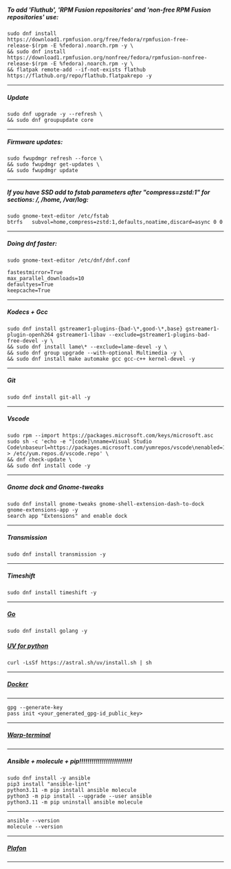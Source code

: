 ##### To add 'Fluthub', 'RPM Fusion repositories' and 'non-free RPM Fusion repositories' use:
```
sudo dnf install https://download1.rpmfusion.org/free/fedora/rpmfusion-free-release-$(rpm -E %fedora).noarch.rpm -y \
&& sudo dnf install https://download1.rpmfusion.org/nonfree/fedora/rpmfusion-nonfree-release-$(rpm -E %fedora).noarch.rpm -y \
&& flatpak remote-add --if-not-exists flathub https://flathub.org/repo/flathub.flatpakrepo -y
```
--------------------------------------------------------------------
##### Update
```
sudo dnf upgrade -y --refresh \
&& sudo dnf groupupdate core
```
--------------------------------------------------------------------
##### Firmware updates:
```
sudo fwupdmgr refresh --force \
&& sudo fwupdmgr get-updates \
&& sudo fwupdmgr update
```
--------------------------------------------------------------------
##### If you have SSD add to fstab parameters after "compress=zstd:1" for sections: /, /home, /var/log:
```
sudo gnome-text-editor /etc/fstab
btrfs   subvol=home,compress=zstd:1,defaults,noatime,discard=async 0 0
```
--------------------------------------------------------------------
##### Doing dnf faster:
```
sudo gnome-text-editor /etc/dnf/dnf.conf

fastestmirror=True
max_parallel_downloads=10
defaultyes=True
keepcache=True
```
--------------------------------------------------------------------
##### Kodecs + Gcc
```
sudo dnf install gstreamer1-plugins-{bad-\*,good-\*,base} gstreamer1-plugin-openh264 gstreamer1-libav --exclude=gstreamer1-plugins-bad-free-devel -y \
&& sudo dnf install lame\* --exclude=lame-devel -y \
&& sudo dnf group upgrade --with-optional Multimedia -y \
&& sudo dnf install make automake gcc gcc-c++ kernel-devel -y
```
--------------------------------------------------------------------
##### Git
```
sudo dnf install git-all -y
```
--------------------------------------------------------------------
##### Vscode
```
sudo rpm --import https://packages.microsoft.com/keys/microsoft.asc
sudo sh -c 'echo -e "[code]\nname=Visual Studio Code\nbaseurl=https://packages.microsoft.com/yumrepos/vscode\nenabled=1\ngpgcheck=1\ngpgkey=https://packages.microsoft.com/keys/microsoft.asc" > /etc/yum.repos.d/vscode.repo' \
&& dnf check-update \
&& sudo dnf install code -y
```
--------------------------------------------------------------------
##### Gnome dock and Gnome-tweaks
```
sudo dnf install gnome-tweaks gnome-shell-extension-dash-to-dock gnome-extensions-app -y
search app "Extensions" and enable dock
```
--------------------------------------------------------------------
##### Transmission
```
sudo dnf install transmission -y
```
--------------------------------------------------------------------
##### Timeshift
```
sudo dnf install timeshift -y
```
--------------------------------------------------------------------
##### [Go](https://go.dev/doc/install)
```
sudo dnf install golang -y
```
##### [UV for python](https://astral.sh/blog/uv)
```
curl -LsSf https://astral.sh/uv/install.sh | sh
```
--------------------------------------------------------------------
##### [Docker](https://docs.docker.com/desktop/install/fedora)
--------------------------------------------------------------------
```
gpg --generate-key
pass init <your_generated_gpg-id_public_key>
```
--------------------------------------------------------------------
##### [Warp-terminal](https://www.warp.dev)
--------------------------------------------------------------------






##### Ansible + molecule + pip!!!!!!!!!!!!!!!!!!!!!!!!!!
```
sudo dnf install -y ansible
pip3 install "ansible-lint"
python3.11 -m pip install ansible molecule
python3 -m pip install --upgrade --user ansible
python3.11 -m pip uninstall ansible molecule
```
--------------------------------------------------------------------
```
ansible --version
molecule --version
```
--------------------------------------------------------------------
##### [Plafon](https://plafon.gitbook.io/fedora-zero)
--------------------------------------------------------------------
